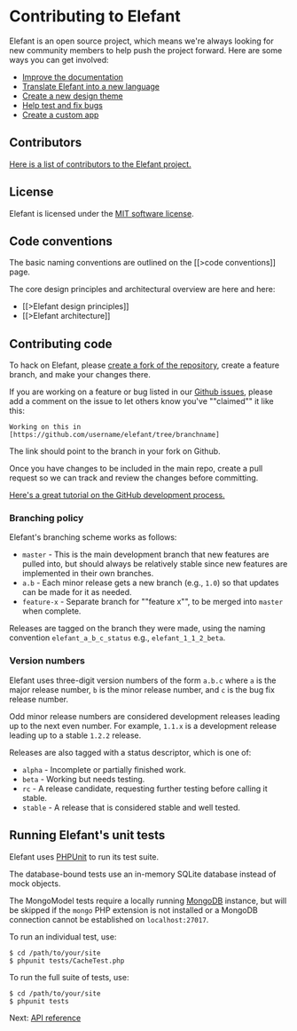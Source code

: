 # Contributing to Elefant

Elefant is an open source project, which means we're always looking for new community members to help push the project forward. Here are some ways you can get involved:

* [Improve the documentation](https://github.com/jbroadway/elefant-docs#elefant-documentation-project)
* [Translate Elefant into a new language](/docs/2.2/developers/contributing-to-elefant/translations)
* [Create a new design theme](/docs/2.2/designers/sharing-your-themes)
* [Help test and fix bugs](https://github.com/jbroadway/elefant/issues?_=1336681340159&state=open)
* [Create a custom app](/docs/2.2/developers/contributing-to-elefant/custom-apps)

## Contributors

[Here is a list of contributors to the Elefant project.](/docs/2.2/developers/contributing-to-elefant/contributors)

## License

Elefant is licensed under the [MIT software license](/docs/2.2/developers/contributing-to-elefant/license).

## Code conventions

The basic naming conventions are outlined on the [[>code conventions]] page.

The core design principles and architectural overview are here and here:

* [[>Elefant design principles]]
* [[>Elefant architecture]]

## Contributing code

To hack on Elefant, please [create a fork of the repository](http://github.com/jbroadway/elefant), create a feature branch, and make your changes there.

If you are working on a feature or bug listed in our [Github issues](https://github.com/jbroadway/elefant/issues?_=1336681340159&state=open), please add a comment on the issue to let others know you've ""claimed"" it like this:

	Working on this in [https://github.com/username/elefant/tree/branchname]

The link should point to the branch in your fork on Github.

Once you have changes to be included in the main repo, create a pull request so we can track and review the changes before committing.

[Here's a great tutorial on the GitHub development process.](http://gun.io/blog/how-to-github-fork-branch-and-pull-request/)

### Branching policy

Elefant's branching scheme works as follows:

* `master` - This is the main development branch that new features are pulled into, but should always be relatively stable since new features are implemented in their own branches.
* `a.b` - Each minor release gets a new branch (e.g., `1.0`) so that updates can be made for it as needed.
* `feature-x` - Separate branch for ""feature x"", to be merged into `master` when complete.

Releases are tagged on the branch they were made, using the naming convention `elefant_a_b_c_status` e.g., `elefant_1_1_2_beta`.

### Version numbers

Elefant uses three-digit version numbers of the form `a.b.c` where `a` is the major release number, `b` is the minor release number, and `c` is the bug fix release number.

Odd minor release numbers are considered development releases leading up to the next even number. For example, `1.1.x` is a development release leading up to a stable `1.2.2` release.

Releases are also tagged with a status descriptor, which is one of:

* `alpha` - Incomplete or partially finished work.
* `beta` - Working but needs testing.
* `rc` - A release candidate, requesting further testing before calling it stable.
* `stable` - A release that is considered stable and well tested.

## Running Elefant's unit tests

Elefant uses [PHPUnit](http://www.phpunit.de/manual/current/en/index.html) to run its test suite.

The database-bound tests use an in-memory SQLite database instead of mock objects.

The MongoModel tests require a locally running [MongoDB](http://www.mongodb.org/) instance, but will be skipped if the `mongo` PHP extension is not installed or a MongoDB connection cannot be established on `localhost:27017`.

To run an individual test, use:

	$ cd /path/to/your/site
	$ phpunit tests/CacheTest.php

To run the full suite of tests, use:

	$ cd /path/to/your/site
	$ phpunit tests

Next: [API reference](https://www.elefantcms.com/visor)
